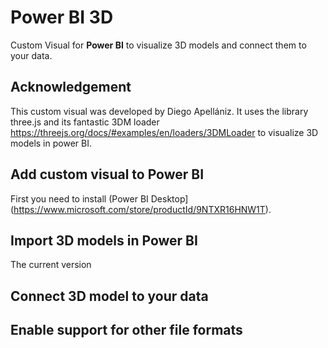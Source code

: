 # Power BI 3D
Custom Visual for **Power BI** to visualize 3D models and connect them to your data.
<br />
## Acknowledgement
This custom visual was developed by Diego Apellániz. It uses the library three.js and its fantastic 3DM loader https://threejs.org/docs/#examples/en/loaders/3DMLoader to visualize 3D models in power BI.

## Add custom visual to Power BI
First you need to install (Power BI Desktop](https://www.microsoft.com/store/productId/9NTXR16HNW1T).
<br />
## Import 3D models in Power BI
The current version
<br />
## Connect 3D model to your data


## Enable support for other file formats

